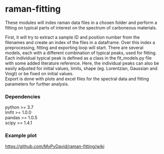 # raman-fitting
These modules will index raman data files in a chosen folder and perform a fitting on typical parts of interest on the spectrum of carboneous materials.

First, it will try to extract a sample ID and position number from the filenames and create an index of the files in a dataframe. Over this index a preprocessing, fitting and exporting loop will start.
There are several models, each with a different combination of typical peaks, used for fitting. Each individual typical peak is defined as a class in the fit_models.py file with some added literature reference. Here, the individual peaks can also be easily adjusted for initial values, limits, shape (eg. Lorentzian, Gaussian and Voigt) or be fixed on initial values.   
Export is done with plots and excel files for the spectral data and fitting parameters for further analysis.

### Dependencies
python >= 3.7  
lmfit >= 1.0.0  
pandas >= 1.0.5  
scipy >= 1.4.1

### Example plot

https://github.com/MyPyDavid/raman-fitting/wiki
